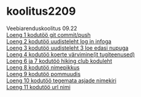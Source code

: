 # koolitus2209 
Veebiarenduskoolitus 09.22 <br>
[Loeng 1 kodutöö git commit/push](https://github.com/kennokybar/koolitus2209/tree/main/KT1) <br>
[Loeng 2 kodutöö uudisteleht log in infoga](https://github.com/kennokybar/koolitus2209/tree/main/KT2) <br>
[Loeng 3 kodutöö uudisteleht 3 loe edasi nupuga](https://github.com/kennokybar/koolitus2209/tree/main/KT3) <br>
[Loeng 4 kodutöö koerte värvimine(it tugiteenused)](https://github.com/kennokybar/koolitus2209/tree/main/KT4) <br>
[Loeng 6 ja 7 kodutöö hiking club koduleht](https://github.com/kennokybar/koolitus2209/tree/main/KT5) <br>
[Loeng 8 kodutöö nimepikkus](https://github.com/kennokybar/koolitus2209/tree/main/KT6) <br>
[Loeng 9 kodutöö pommuudis](https://github.com/kennokybar/koolitus2209/tree/main/KT7) <br>
[Loeng 10 kodutöö tegemata asjade nimekiri](https://github.com/kennokybar/koolitus2209/tree/main/KT8) <br>
[Loeng 11 kodutöö url nimi](https://github.com/kennokybar/koolitus2209/tree/main/KT9) <br>

